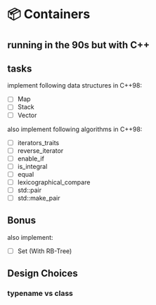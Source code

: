 # 📦 Containers

## running in the 90s but with C++

## tasks

implement following data structures in C++98:

- [ ] Map
- [ ] Stack
- [ ] Vector

also implement following algorithms in C++98:

- [ ] iterators_traits
- [ ] reverse_iterator
- [ ] enable_if
- [ ] is_integral
- [ ] equal
- [ ] lexicographical_compare
- [ ] std::pair
- [ ] std::make_pair

## Bonus

also implement:

- [ ] Set (With RB-Tree)

## Design Choices

### typename vs class

[](https://mariusbancila.ro/blog/2021/03/15/typename-or-class/)
